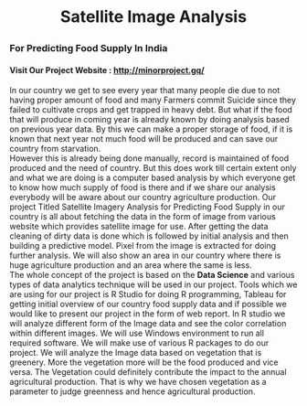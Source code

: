 # <p align="center"> Satellite Image Analysis </p>
### <p> For Predicting Food Supply In India</p>

#### Visit Our Project Website : http://minorproject.gq/ 

In our country we get to see every year that many people die due to not having proper amount of food and many Farmers commit Suicide since they failed to cultivate crops and get trapped in heavy debt. But what if the food that will produce in coming year is already known by doing analysis based on previous year data. By this we can make a proper storage of food, if it is known that next year not much food will be produced and can save our country from starvation.<br>
However this is already being done manually, record is maintained of food produced and the need of country. But this does work till certain extent only and what we are doing is a computer based analysis by which everyone get to know how much supply of food is there and if we share our analysis everybody will be aware about our country agriculture production.
Our project Titled Satellite Imagery Analysis for Predicting Food Supply in our country is all about fetching the data in the form of image from various website which provides satellite image for use. After getting the data cleaning of dirty data is done which is followed by initial analysis and then building a predictive model. Pixel from the image is extracted for doing further analysis. We will also show an area in our country where there is huge agriculture production and an area where the same is less.<br> The whole concept of the project is based on the <b>Data Science</b> and various types of data analytics technique will be used in our project.
Tools which we are using for our project is R Studio for doing R programming, Tableau for getting initial overview of our country food supply data and if possible we would like to present our project in the form of web report. In R studio we will analyze different form of the Image data and see the color correlation within different images. We will use Windows environment to run all required software. We will make use of various R packages to do our project.
We will analyze the Image data based on vegetation that is greenery. More the vegetation more will be the food produced and vice versa. The Vegetation could definitely contribute the impact to the annual agricultural production. That is why we have chosen vegetation as a parameter to judge greenness and hence agricultural production.